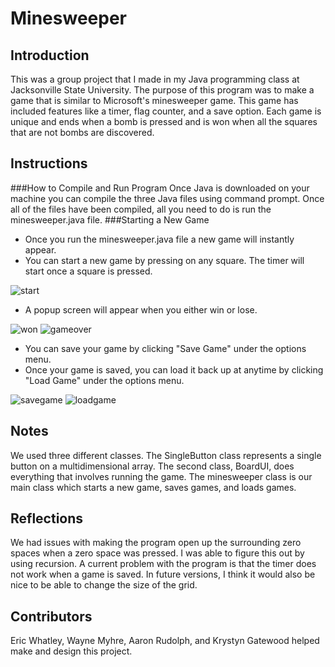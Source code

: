 # Minesweeper
## Introduction
This was a group project that I made in my Java programming class at Jacksonville State University. The purpose of this program was to make a game that is similar to Microsoft's minesweeper game. This game has included features like a timer, flag counter, and a save option. Each game is unique and ends when a bomb is pressed and is won when all the squares that are not bombs are discovered. 
## Instructions
###How to Compile and Run Program
Once Java is downloaded on your machine you can compile the three Java files using command prompt. Once all of the files have been compiled, all you need to do is run the minesweeper.java file.
###Starting a New Game
- Once you run the minesweeper.java file a new game will instantly appear.
- You can start a new game by pressing on any square. The timer will start once a square is pressed.

![start](https://cloud.githubusercontent.com/assets/18745018/16509324/16e8b398-3f01-11e6-8e3c-f00db20cc37a.png)

- A popup screen will appear when you either win or lose.

![won](https://cloud.githubusercontent.com/assets/18745018/16509361/7de6b392-3f01-11e6-89e7-98302a40665b.png)
![gameover](https://cloud.githubusercontent.com/assets/18745018/16509336/363c1ba4-3f01-11e6-91b5-2729f94d169c.png)

- You can save your game by clicking "Save Game" under the options menu.
- Once your game is saved, you can load it back up at anytime by clicking "Load Game" under the options menu.

![savegame](https://cloud.githubusercontent.com/assets/18745018/16509330/2c29e330-3f01-11e6-9a0d-63e4b6bb8b24.png)
![loadgame](https://cloud.githubusercontent.com/assets/18745018/16509340/442de59e-3f01-11e6-98d2-4ede4e667c1c.png)

## Notes 
We used three different classes. The SingleButton class represents a single button on a multidimensional array. The second class, BoardUI, does everything that involves running the game. The minesweeper class is our main class which starts a new game, saves games, and loads games. 

## Reflections 
We had issues with making the program open up the surrounding zero spaces when a zero space was pressed. I was able to figure this out by using recursion. A current problem with the program is that the timer does not work when a game is saved. In future versions, I think it would also be nice to be able to change the size of the grid.

## Contributors
Eric Whatley, Wayne Myhre, Aaron Rudolph, and Krystyn Gatewood helped make and design this project.
